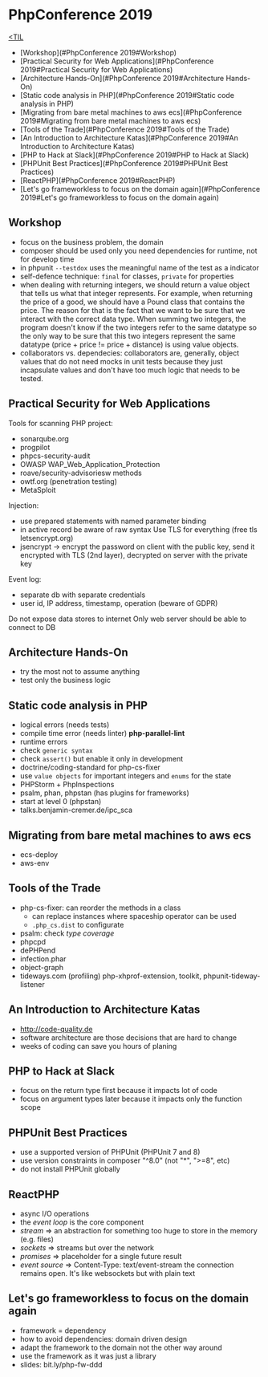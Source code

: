 # PhpConference 2019
[<TIL](Programming.md)
- [Workshop](#PhpConference 2019#Workshop)
- [Practical Security for Web Applications](#PhpConference 2019#Practical Security for Web Applications)
- [Architecture Hands-On](#PhpConference 2019#Architecture Hands-On)
- [Static code analysis in PHP](#PhpConference 2019#Static code analysis in PHP)
- [Migrating from bare metal machines to aws ecs](#PhpConference 2019#Migrating from bare metal machines to aws ecs)
- [Tools of the Trade](#PhpConference 2019#Tools of the Trade)
- [An Introduction to Architecture Katas](#PhpConference 2019#An Introduction to Architecture Katas)
- [PHP to Hack at Slack](#PhpConference 2019#PHP to Hack at Slack)
- [PHPUnit Best Practices](#PhpConference 2019#PHPUnit Best Practices)
- [ReactPHP](#PhpConference 2019#ReactPHP)
- [Let's go frameworkless to focus on the domain again](#PhpConference 2019#Let's go frameworkless to focus on the domain again)

## Workshop
- focus on the business problem, the domain
- composer should be used only you need dependencies for runtime, not for develop time
- in phpunit `--testdox` uses the meaningful name of the test as a indicator
- self-defence technique: `final` for classes, `private` for properties
- when dealing with returning integers, we should return a value object that tells
  us what that integer represents. For example, when returning the price of a
  good, we should have a Pound class that contains the price. The reason for that
  is the fact that we want to be sure that we interact with the correct data type.
  When summing two integers, the program doesn't know if the two integers refer to
  the same datatype so the only way to be sure that this two integers represent
  the same datatype (price + price != price + distance) is using value objects.
- collaborators vs. dependecies: collaborators are, generally, object values that
  do not need mocks in unit tests because they just incapsulate values and don't
  have too much logic that needs to be tested.

## Practical Security for Web Applications
Tools for scanning PHP project:
* sonarqube.org
* progpilot
* phpcs-security-audit
* OWASP WAP_Web_Application_Protection
* roave/security-advisoriesw methods
* owtf.org (penetration testing)
* MetaSploit

Injection:
* use prepared statements with named parameter binding
* in active record be aware of raw syntax
Use TLS for everything (free tls letsencrypt.org)
* jsencrypt -> encrypt the password on client with the public key, send it encrypted
with TLS (2nd layer), decrypted on server with the private key

Event log:
* separate db with separate credentials
* user id, IP address, timestamp, operation (beware of GDPR)

Do not expose data stores to internet
Only web server should be able to connect to DB

## Architecture Hands-On
- try the most not to assume anything
- test only the business logic

## Static code analysis in PHP
- logical errors (needs tests)
- compile time error (needs linter) **php-parallel-lint**
- runtime errors
- check `generic syntax`
- check `assert()` but enable it only in development
- doctrine/coding-standard for php-cs-fixer
- use `value objects` for important integers and `enums` for the state
- PHPStorm + PhpInspections
- psalm, phan, phpstan (has plugins for frameworks)
- start at level 0 (phpstan)
- talks.benjamin-cremer.de/ipc_sca

## Migrating from bare metal machines to aws ecs
- ecs-deploy
- aws-env

## Tools of the Trade
- php-cs-fixer: can reorder the methods in a class
    - can replace instances where spaceship operator can be used
    - `.php_cs.dist` to configurate
- psalm: check _type coverage_
- phpcpd
- dePHPend
- infection.phar
- object-graph
- tideways.com (profiling) php-xhprof-extension, toolkit, phpunit-tideway-listener

## An Introduction to Architecture Katas
- http://code-quality.de
- software architecture are those decisions that are hard to change
- weeks of coding can save you hours of planing

## PHP to Hack at Slack
- focus on the return type first because it impacts lot of code
- focus on argument types later because it impacts only the function scope

## PHPUnit Best Practices
- use a supported version of PHPUnit (PHPUnit 7 and 8)
- use version constraints in composer "^8.0" (not "*", ">=8", etc)
- do not install PHPUnit globally

## ReactPHP
- async I/O operations
- the *event loop* is the core component
- *stream* => an abstraction for something too huge to store in the memory (e.g. files)
- *sockets* => streams but over the network
- *promises* => placeholder for a single future result
- *event source* => Content-Type: text/event-stream
  the connection remains open. It's like websockets but with plain text

## Let's go frameworkless to focus on the domain again
- framework = dependency
- how to avoid dependencies: domain driven design
- adapt the framework to the domain not the other way around
- use the framework as it was just a library
- slides: bit.ly/php-fw-ddd
